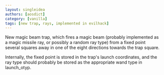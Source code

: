 ```yaml
---
layout: singleidea
authors: [aosdict]
category: [vanilla]
tags: [new trap, rays, implemented in evilhack]
---
```

New magic beam trap, which fires a magic beam (probably implemented as a magic missile ray, or possibly a random ray type) from a fixed point several squares away in one of the eight directions towards the trap square.

Internally, the fixed point is stored in the trap's launch coordinates, and the ray type should probably be stored as the appropriate wand type in launch_otyp.

